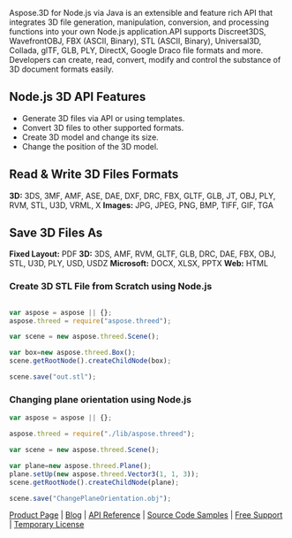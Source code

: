 Aspose.3D for Node.js via Java is an extensible and feature rich API that integrates 3D file generation, manipulation, conversion, and processing functions into your own Node.js application.API supports Discreet3DS, WavefrontOBJ, FBX (ASCII, Binary), STL (ASCII, Binary), Universal3D, Collada, glTF, GLB, PLY, DirectX, Google Draco file formats and more. Developers can create, read, convert, modify and control the substance of 3D document formats easily.

## Node.js 3D API Features 
- Generate 3D  files via API or using templates.
- Convert 3D files to other supported formats.
- Create 3D model and change its size.
- Change the position of the 3D model.

## Read & Write 3D Files Formats

**3D:** 3DS, 3MF, AMF, ASE, DAE, DXF, DRC, FBX, GLTF, GLB, JT, OBJ, PLY, RVM, STL, U3D, VRML, X 
**Images:** JPG, JPEG, PNG, BMP, TIFF, GIF, TGA

## Save 3D Files As

**Fixed Layout:** PDF
**3D:** 3DS, AMF, RVM, GLTF, GLB, DRC, DAE, FBX, OBJ, STL, U3D, PLY, USD, USDZ
**Microsoft:** DOCX, XLSX, PPTX
**Web:** HTML
	
### Create 3D STL File from Scratch using Node.js
``` js

var aspose = aspose || {};
aspose.threed = require("aspose.threed");

var scene = new aspose.threed.Scene();

var box=new aspose.threed.Box();
scene.getRootNode().createChildNode(box);

scene.save("out.stl");
```

### Changing plane orientation using Node.js
``` js
var aspose = aspose || {};

aspose.threed = require("./lib/aspose.threed");

var scene = new aspose.threed.Scene();

var plane=new aspose.threed.Plane();
plane.setUp(new aspose.threed.Vector3(1, 1, 3));
scene.getRootNode().createChildNode(plane);

scene.save("ChangePlaneOrientation.obj");
```

[Product Page](https://products.aspose.com/3d/nodejs-java) |  [Blog](https://blog.aspose.com/category/3d/) | [API Reference](https://reference.aspose.com/3d/nodejs-java/) | [Source Code Samples](https://github.com/aspose-3d/Aspose.3D-for-Java) | [Free Support](https://forum.aspose.com/c/3d) | [Temporary License](https://purchase.aspose.com/temporary-license)
